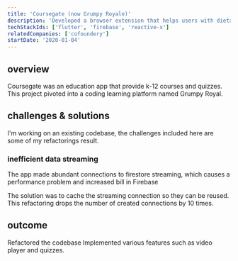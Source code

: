 ```yaml
---
title: 'Coursegate (now Grumpy Royale)'
description: 'Developed a browser extension that helps users with dietary prefernce to grocery shopping online'
techStackIds: ['flutter', 'firebase', 'reactive-x']
relatedCompanies: ['cofoundery']
startDate: '2020-01-04'
---
```


## overview

Coursegate was an education app that provide k-12 courses and quizzes. This project pivoted into a coding learning platform named Grumpy Royal.

## challenges & solutions

I'm working on an existing codebase, the challenges included here are some of my refactorings result.

### inefficient data streaming

The app made abundant connections to firestore streaming, which causes a performance problem and increased bill in Firebase

The solution was to cache the streaming connection so they can be reused. This refactoring drops the number of created connections by 10 times.

## outcome

Refactored the codebase Implemented various features such as video player and quizzes.
